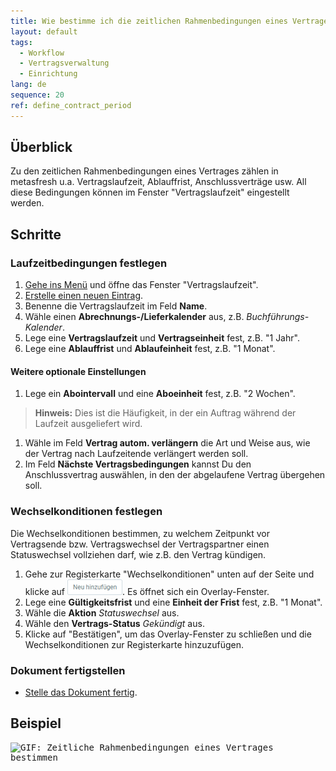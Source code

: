 ```yaml
---
title: Wie bestimme ich die zeitlichen Rahmenbedingungen eines Vertrages?
layout: default
tags:
  - Workflow
  - Vertragsverwaltung
  - Einrichtung
lang: de
sequence: 20
ref: define_contract_period
---
```


## Überblick
Zu den zeitlichen Rahmenbedingungen eines Vertrages zählen in metasfresh u.a. Vertragslaufzeit, Ablauffrist, Anschlussverträge usw. All diese Bedingungen können im Fenster "Vertragslaufzeit" eingestellt werden.

## Schritte

### Laufzeitbedingungen festlegen
1. [Gehe ins Menü](Menu) und öffne das Fenster "Vertragslaufzeit".
1. [Erstelle einen neuen Eintrag](Neuer_Datensatz_Fenster_Webui).
1. Benenne die Vertragslaufzeit im Feld **Name**.
1. Wähle einen **Abrechnungs-/Lieferkalender** aus, z.B. *Buchführungs-Kalender*.
1. Lege eine **Vertragslaufzeit** und **Vertragseinheit** fest, z.B. "1 Jahr".
1. Lege eine **Ablauffrist** und **Ablaufeinheit** fest, z.B. "1 Monat".

#### Weitere optionale Einstellungen
1. Lege ein **Abointervall** und eine **Aboeinheit** fest, z.B. "2 Wochen".
 >**Hinweis:** Dies ist die Häufigkeit, in der ein Auftrag während der Laufzeit ausgeliefert wird.

1. Wähle im Feld **Vertrag autom. verlängern** die Art und Weise aus, wie der Vertrag nach Laufzeitende verlängert werden soll.
1. Im Feld **Nächste Vertragsbedingungen** kannst Du den Anschlussvertrag auswählen, in den der abgelaufene Vertrag übergehen soll.

### Wechselkonditionen festlegen
Die Wechselkonditionen bestimmen, zu welchem Zeitpunkt vor Vertragsende bzw. Vertragswechsel der Vertragspartner einen Statuswechsel vollziehen darf, wie z.B. den Vertrag kündigen.

1. Gehe zur Registerkarte "Wechselkonditionen" unten auf der Seite und klicke auf !["Neu hinzufügen"](assets/Neu_hinzufuegen_Button.png). Es öffnet sich ein Overlay-Fenster.
1. Lege eine **Gültigkeitsfrist** und eine **Einheit der Frist** fest, z.B. "1 Monat".
1. Wähle die **Aktion** *Statuswechsel* aus.
1. Wähle den **Vertrags-Status** *Gekündigt* aus.
1. Klicke auf "Bestätigen", um das Overlay-Fenster zu schließen und die Wechselkonditionen zur Registerkarte hinzuzufügen.

### Dokument fertigstellen
- [Stelle das Dokument fertig](BelegverarbeitungFertigstellen).

## Beispiel
<kbd><img src="assets/Vertragslaufzeit_definieren.gif" alt="GIF: Zeitliche Rahmenbedingungen eines Vertrages bestimmen"></kbd>
